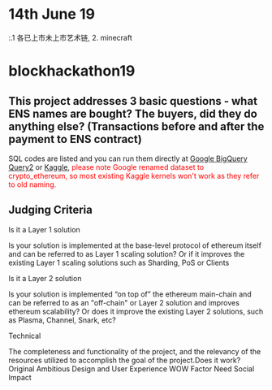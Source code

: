 # 14th June 19

:.1 各已上市未上市艺术链, 2. minecraft

# blockhackathon19

## This project addresses 3 basic questions - what ENS names are bought? The buyers, did they do anything else? (Transactions before and after the payment to ENS contract)

SQL codes are listed and you can run them directly at [Google BigQuery](
https://console.cloud.google.com/bigquery?sq=5573265063:2504c27734ea4692b24bc572f94968bd) [Query2](
https://console.cloud.google.com/bigquery?sq=5573265063:2504c27734ea4692b24bc572f94968bd
) or [Kaggle](https://www.kaggle.com/takewindmoon/analysis-of-ethernamingservice), <span style="color:red"> please note Google renamed dataset to crypto_ethereum, so most existing Kaggle kernels won't work as they refer to old naming.</span>

## Judging Criteria 


Is it a Layer 1 solution

Is your solution is implemented at the base-level protocol of ethereum itself and can be referred to as Layer 1 scaling solution? Or if it improves the existing Layer 1 scaling solutions such as Sharding, PoS or Clients 

Is it a Layer 2 solution

Is your solution is implemented “on top of” the ethereum main-chain and can be referred to as an "off-chain" or Layer 2 solution and improves ethereum scalability? Or does it improve the existing Layer 2 solutions, such as Plasma, Channel, Snark, etc? 

Technical

The completeness and functionality of the project, and the relevancy of the resources utilized to accomplish the goal of the project.Does it work? 
Original
Ambitious
Design and User Experience
WOW Factor
Need
Social Impact
